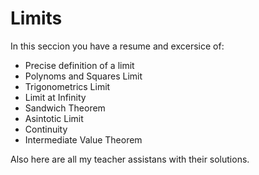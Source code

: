 # Limits

In this seccion you have a resume and excersice of:
- Precise definition of a limit
- Polynoms and Squares Limit
- Trigonometrics Limit
- Limit at Infinity
- Sandwich Theorem
- Asintotic Limit
- Continuity 
- Intermediate Value Theorem 


Also here are all my teacher assistans with their solutions.